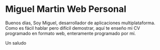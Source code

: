 # Miguel Martin Web Personal
Buenos días, 
Soy Miguel, desarrollador de aplicaciones multiplataforma. 
Como es fácil hablar pero difícil demostrar, aquí te enseño mi CV programado en formato web, enteramente programado por mí. 

Un saludo
